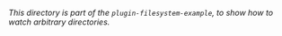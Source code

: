 _This directory is part of the `plugin-filesystem-example`, to show how to watch arbitrary directories._
